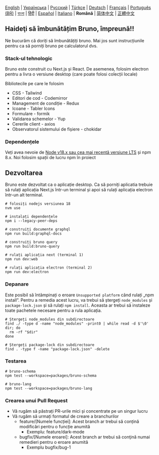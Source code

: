 [English](/contributing.md) | [Українська](/docs/contributing/contributing_ua.md) | [Русский](/docs/contributing/contributing_ru.md) | [Türkçe](/docs/contributing/contributing_tr.md) | [Deutsch](/docs/contributing/contributing_de.md) | [Français](/docs/contributing/contributing_fr.md) | [Português (BR)](/docs/contributing/contributing_pt_br.md) | [বাংলা](/docs/contributing/contributing_bn.md) | [हिंदी](./contributing_hi.md) | [Español](/docs/contributing/contributing_es.md) | [Italiano](/docs/contributing/contributing_it.md) | **Română** | [简体中文](docs/contributing/contributing_cn.md) | [正體中文](docs/contributing/contributing_zhtw.md)

## Haideţi să îmbunătățim Bruno, împreună!!

Ne bucurăm că doriți să îmbunătățiți bruno. Mai jos sunt instrucțiunile pentru ca să porniți bruno pe calculatorul dvs.

### Stack-ul tehnologic

Bruno este construit cu Next.js și React. De asemenea, folosim electron pentru a livra o versiune desktop (care poate folosi colecții locale)

Bibliotecile pe care le folosim

- CSS - Tailwind
- Editori de cod - Codemirror
- Management de condiție - Redux
- Icoane - Tabler Icons
- Formulare - formik
- Validarea schemelor - Yup
- Cererile client - axios
- Observatorul sistemului de fișiere - chokidar

### Dependențele

Veți avea nevoie de [Node v18.x sau cea mai recentă versiune LTS](https://nodejs.org/en/) și npm 8.x. Noi folosim spații de lucru npm în proiect

## Dezvoltarea

Bruno este dezvoltat ca o aplicație desktop. Ca să porniți aplicatia trebuie să rulați aplicația Next.js într-un terminal și apoi să rulați aplicația electron într-un alt terminal.

```shell
# folosiți nodejs versiunea 18
nvm use

# instalați dependențele
npm i --legacy-peer-deps

# construiți documente graphql
npm run build:graphql-docs

# construiți bruno query
npm run build:bruno-query

# rulați aplicația next (terminal 1)
npm run dev:web

# rulați aplicația electron (terminal 2)
npm run dev:electron
```

### Depanare

Este posibil să întâmpinați o eroare `Unsupported platform` când rulați „npm install”. Pentru a remedia acest lucru, va trebui să ștergeți `node_modules` și `package-lock.json` și să rulați `npm install`. Aceasta ar trebui să instaleze toate pachetele necesare pentru a rula aplicația.

```shell
# Ștergeți node_modules din subdirectoare
find ./ -type d -name "node_modules" -print0 | while read -d $'\0' dir; do
  rm -rf "$dir"
done

# Ștergeți package-lock din subdirectoare
find . -type f -name "package-lock.json" -delete
```

### Testarea

```shell
# bruno-schema
npm test --workspace=packages/bruno-schema

# bruno-lang
npm test --workspace=packages/bruno-lang
```

### Crearea unui Pull Request

- Vă rugăm să păstrați PR-urile mici și concentrate pe un singur lucru
- Vă rugăm să urmați formatul de creare a branchurilor
  - feature/[Numele funcției]: Acest branch ar trebui să conțină modificări pentru o funcție anumită
    - Exemplu: feature/dark-mode
  - bugfix/[Numele eroarei]: Acest branch ar trebui să conţină numai remedieri pentru o eroare anumită
    - Exemplu bugfix/bug-1
